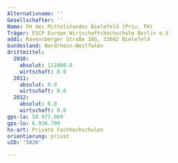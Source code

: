 ```yaml
---
Alternativname: ''
Gesellschafter: ''
Name: FH des Mittelstandes Bielefeld (Priv. FH)
Träger: ESCP Europe Wirtschaftshochschule Berlin e.V.
addi: Ravensberger Straße 10G, 33602 Bielefeld
bundesland: Nordrhein-Westfalen
drittmittel:
  2010:
    absolut: 111000.0
    wirtschaft: 0.0
  2011:
    absolut: 0.0
    wirtschaft: 0.0
  2012:
    absolut: 0.0
    wirtschaft: 0.0
gps-la: 50.977.969
gps-lo: 6.936.709
hs-art: Private Fachhochschulen
orientierung: privat
uID: '5820'

---
```


